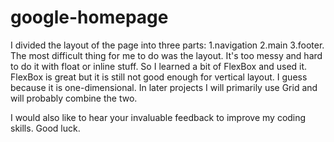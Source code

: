 # google-homepage
I divided the layout of the page into three parts: 1.navigation 2.main 3.footer.
The most difficult thing for me to do was the layout. It's too messy and hard to do it with float or inline stuff. 
So I learned a bit of FlexBox and used it. FlexBox is great but it is still not good enough for vertical layout. I guess because
it is one-dimensional. In later projects I will primarily use Grid and will probably combine the two.

I would also like to hear your invaluable feedback to improve my coding skills. Good luck.

